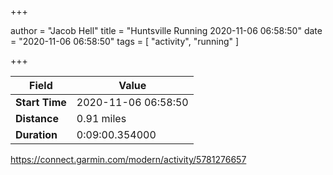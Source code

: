 +++

author = "Jacob Hell"
title = "Huntsville Running 2020-11-06 06:58:50"
date = "2020-11-06 06:58:50"
tags = [
    "activity", "running"
]

+++

<!--more-->

|Field  |Value  |
|--- | --- |
|**Start Time**|2020-11-06 06:58:50|
|**Distance**|0.91 miles|
|**Duration**|0:09:00.354000|

https://connect.garmin.com/modern/activity/5781276657